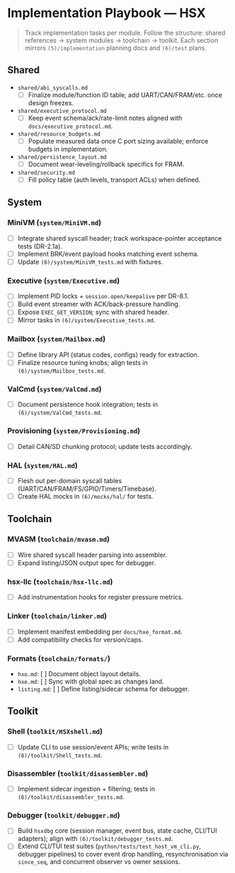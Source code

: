 # Implementation Playbook — HSX

> Track implementation tasks per module. Follow the structure: shared references → system modules → toolchain → toolkit. Each section mirrors `(5)/implementation` planning docs and `(6)/test` plans.

## Shared
- `shared/abi_syscalls.md`
  - [ ] Finalize module/function ID table; add UART/CAN/FRAM/etc. once design freezes.
- `shared/executive_protocol.md`
  - [ ] Keep event schema/ack/rate-limit notes aligned with `docs/executive_protocol.md`.
- `shared/resource_budgets.md`
  - [ ] Populate measured data once C port sizing available; enforce budgets in implementation.
- `shared/persistence_layout.md`
  - [ ] Document wear-leveling/rollback specifics for FRAM.
- `shared/security.md`
  - [ ] Fill policy table (auth levels, transport ACLs) when defined.

## System
### MiniVM (`system/MiniVM.md`)
- [ ] Integrate shared syscall header; track workspace-pointer acceptance tests (DR-2.1a).
- [ ] Implement BRK/event payload hooks matching event schema.
- [ ] Update `(6)/system/MiniVM_tests.md` with fixtures.

### Executive (`system/Executive.md`)
- [ ] Implement PID locks + `session.open/keepalive` per DR-8.1.
- [ ] Build event streamer with ACK/back-pressure handling.
- [ ] Expose `EXEC_GET_VERSION`; sync with shared header.
- [ ] Mirror tasks in `(6)/system/Executive_tests.md`.

### Mailbox (`system/Mailbox.md`)
- [ ] Define library API (status codes, configs) ready for extraction.
- [ ] Finalize resource tuning knobs; align tests in `(6)/system/Mailbox_tests.md`.

### ValCmd (`system/ValCmd.md`)
- [ ] Document persistence hook integration; tests in `(6)/system/ValCmd_tests.md`.

### Provisioning (`system/Provisioning.md`)
- [ ] Detail CAN/SD chunking protocol; update tests accordingly.

### HAL (`system/HAL.md`)
- [ ] Flesh out per-domain syscall tables (UART/CAN/FRAM/FS/GPIO/Timers/Timebase).
- [ ] Create HAL mocks in `(6)/mocks/hal/` for tests.

## Toolchain
### MVASM (`toolchain/mvasm.md`)
- [ ] Wire shared syscall header parsing into assembler.
- [ ] Expand listing/JSON output spec for debugger.

### hsx-llc (`toolchain/hsx-llc.md`)
- [ ] Add instrumentation hooks for register pressure metrics.

### Linker (`toolchain/linker.md`)
- [ ] Implement manifest embedding per `docs/hxe_format.md`.
- [ ] Add compatibility checks for version/caps.

### Formats (`toolchain/formats/`)
- `hxo.md`: [ ] Document object layout details.
- `hxe.md`: [ ] Sync with global spec as changes land.
- `listing.md`: [ ] Define listing/sidecar schema for debugger.

## Toolkit
### Shell (`toolkit/HSXshell.md`)
- [ ] Update CLI to use session/event APIs; write tests in `(6)/toolkit/Shell_tests.md`.

### Disassembler (`toolkit/disassembler.md`)
- [ ] Implement sidecar ingestion + filtering; tests in `(6)/toolkit/disassembler_tests.md`.

### Debugger (`toolkit/debugger.md`)
- [ ] Build `hsxdbg` core (session manager, event bus, state cache, CLI/TUI adapters); align with `(6)/toolkit/debugger_tests.md`.
- [ ] Extend CLI/TUI test suites (`python/tests/test_host_vm_cli.py`, debugger pipelines) to cover event drop handling, resynchronisation via `since_seq`, and concurrent observer vs owner sessions.
